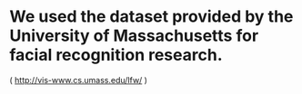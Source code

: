# We used the dataset provided by the University of Massachusetts for facial recognition research. 
( http://vis-www.cs.umass.edu/lfw/ )
